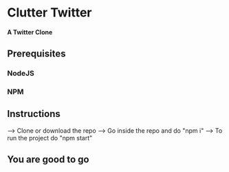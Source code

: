 # Clutter Twitter

#### A Twitter Clone
 
## Prerequisites
 ### NodeJS
 ### NPM 

## Instructions
 --> Clone or download the repo
 --> Go inside the repo and do "npm i"
 --> To run the project do "npm start"
## You are good to go
